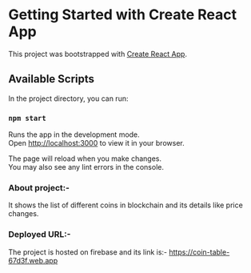 # Getting Started with Create React App

This project was bootstrapped with [Create React App](https://github.com/facebook/create-react-app).

## Available Scripts

In the project directory, you can run:

### `npm start`

Runs the app in the development mode.\
Open [http://localhost:3000](http://localhost:3000) to view it in your browser.

The page will reload when you make changes.\
You may also see any lint errors in the console.

### About project:-
It shows the list of different coins in blockchain and its details like price changes.

### Deployed URL:-

The project is hosted on firebase and its link is:- https://coin-table-67d3f.web.app